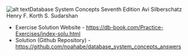 ![alt text](https://db-book.com/Practice-Exercises/images/db7-cover.jpg)Database System Concepts
Seventh Edition
Avi Silberschatz
Henry F. Korth
S. Sudarshan

* Exercise Solution Website - https://db-book.com/Practice-Exercises/index-solu.html
* Solution (Github Repository) - https://github.com/noahabe/database_system_concepts_answers